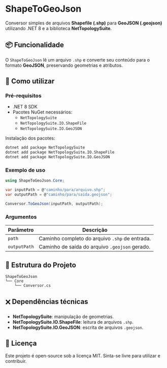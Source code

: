 # ShapeToGeoJson

Conversor simples de arquivos **Shapefile (.shp)** para **GeoJSON (.geojson)** utilizando .NET 8 e a biblioteca **NetTopologySuite**.

## 📦 Funcionalidade

O `ShapeToGeoJson` lê um arquivo `.shp` e converte seu conteúdo para o formato **GeoJSON**, preservando geometrias e atributos.

## 🚀 Como utilizar

### Pré-requisitos

- .NET 8 SDK
- Pacotes NuGet necessários:
  - `NetTopologySuite`
  - `NetTopologySuite.IO.ShapeFile`
  - `NetTopologySuite.IO.GeoJSON`

Instalação dos pacotes:

```bash
dotnet add package NetTopologySuite
dotnet add package NetTopologySuite.IO.ShapeFile
dotnet add package NetTopologySuite.IO.GeoJSON
```

### Exemplo de uso

```csharp
using ShapeToGeoJson.Core;

var inputPath = @"caminho/para/arquivo.shp";
var outputPath = @"caminho/para/saida.geojson";

Conversor.ToGeoJson(inputPath, outputPath);
```

### Argumentos

| Parâmetro    | Descrição                                      |
| ------------ | ---------------------------------------------- |
| `path`       | Caminho completo do arquivo `.shp` de entrada. |
| `outputPath` | Caminho de saída do arquivo `.geojson` gerado. |

## 📂 Estrutura do Projeto

```
ShapeToGeoJson
└── Core
    └── Conversor.cs
```

## 🗙️ Dependências técnicas

- **NetTopologySuite**: manipulação de geometrias.
- **NetTopologySuite.IO.ShapeFile**: leitura de arquivos `.shp`.
- **NetTopologySuite.IO.GeoJSON**: escrita de arquivos `.geojson`.

## 📝 Licença

Este projeto é open-source sob a licença MIT. Sinta-se livre para utilizar e contribuir.
